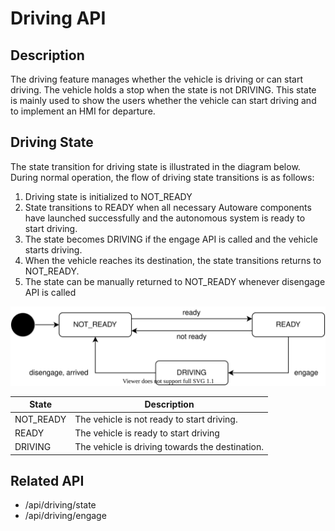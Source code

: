 # Driving API

## Description

The driving feature manages whether the vehicle is driving or can start driving.
The vehicle holds a stop when the state is not DRIVING.
This state is mainly used to show the users whether the vehicle can start driving and to implement an HMI for departure.

## Driving State

The state transition for driving state is illustrated in the diagram below.
During normal operation, the flow of driving state transitions is as follows:

1. Driving state is initialized to NOT_READY
2. State transitions to READY when all necessary Autoware components have launched successfully and the autonomous system is ready to start driving.
3. The state becomes DRIVING if the engage API is called and the vehicle starts driving.
4. When the vehicle reaches its destination, the state transitions returns to NOT_READY.
5. The state can be manually returned to NOT_READY whenever disengage API is called

![driving-state](./driving-state.drawio.svg)

| State     | Description                                       |
| --------- | ------------------------------------------------- |
| NOT_READY | The vehicle is not ready to start driving. |
| READY     | The vehicle is ready to start driving             |
| DRIVING   | The vehicle is driving towards the destination.    |

## Related API

- /api/driving/state
- /api/driving/engage
